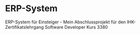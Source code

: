 # ERP-System
ERP-System für Einsteiger - Mein Abschlussprojekt für den IHK-Zertifikatslehrgang Software Developer Kurs 3380
